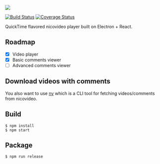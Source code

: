 ![](http://uechi-public.s3.amazonaws.com/github/Nickel.png)

[![Build Status](https://travis-ci.org/uetchy/Nickel.svg?branch=master)](https://travis-ci.org/uetchy/Nickel) [![Coverage Status](https://coveralls.io/repos/github/uetchy/Nickel/badge.svg?branch=master)](https://coveralls.io/github/uetchy/Nickel?branch=master)

QuickTime flavored nicovideo player built on Electron + React.

## Roadmap

- [x] Video player
- [x] Basic comments viewer
- [ ] Advanced comments viewer

## Download videos with comments

You also want to use [nv](https://github.com/uetchy/nv) which is a CLI tool for fetching videos/comments from nicovideo.

## Build

```
$ npm install
$ npm start
```

## Package

```
$ npm run release
```
